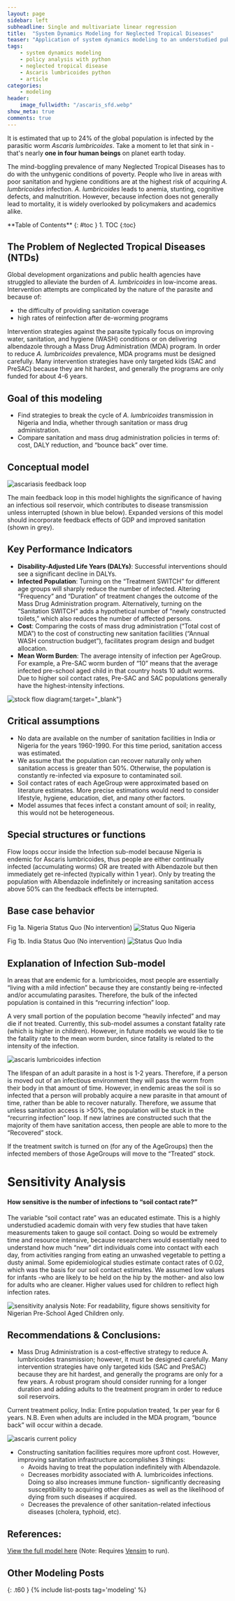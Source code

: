 ```yaml
---
layout: page
sidebar: left
subheadline: Single and multivariate linear regression
title:  "System Dynamics Modeling for Neglected Tropical Diseases"
teaser: "Application of system dynamics modeling to an understudied public health problem."
tags:
    - system dynamics modeling
    - policy analysis with python
    - neglected tropical disease
    - Ascaris lumbricoides python
    - article
categories:
    - modeling
header:
    image_fullwidth: "/ascaris_sfd.webp"
show_meta: true
comments: true
---
```


It is estimated that up to 24% of the global population is infected by the parasitic worm *Ascaris lumbricoides*. Take a moment to let that sink in - that's nearly **one in four human beings** on planet earth today.

The mind-boggling prevalence of many Neglected Tropical Diseases has to do with the unhygenic conditions of poverty. People who live in areas with poor sanitation and hygiene conditions are at the highest risk of acquiring *A. lumbricoides* infection. *A. lumbricoides* leads to anemia, stunting, cognitive defects, and malnutrition. However, because infection does not generally lead to mortality, it is widely overlooked by policymakers and academics alike.

<div class="panel radius" markdown="1">
**Table of Contents**
{: #toc }
1.  TOC
{:toc}
</div>

## The Problem of Neglected Tropical Diseases (NTDs)
Global development organizations and public health agencies have struggled to alleviate the burden of *A. lumbricoides* in low-income areas. Intervention attempts are complicated by the nature of the parasite and because of:
- the difficulty of providing sanitation coverage
- high rates of reinfection after de-worming programs

Intervention strategies against the parasite typically focus on improving water, sanitation, and hygiene (WASH) conditions or on delivering albendazole through a Mass Drug Administration (MDA) program. In order to reduce *A. lumbricoides* prevalence, MDA programs must be designed carefully. Many intervention strategies have only targeted kids (SAC and PreSAC) because they are hit hardest, and generally the programs are only funded for about 4-6 years.

## Goal of this modeling
* Find strategies to break the cycle of *A. lumbricoides* transmission in Nigeria and India, whether through sanitation or mass drug administration.
* Compare sanitation and mass drug administration policies in terms of: cost, DALY reduction, and “bounce back” over time.

## Conceptual model

![ascariasis feedback loop]({{site.baseurl}}/images/ascaris.png)

The main feedback loop in this model highlights the significance of having an infectious soil reservoir, which contributes to disease transmission unless interrupted (shown in blue below). Expanded versions of this model should incorporate feedback effects of GDP and improved sanitation (shown in grey).


## Key Performance Indicators
* **Disability-Adjusted Life Years (DALYs)**: Successful interventions should see a significant decline in DALYs.
* **Infected Population**: Turning on the “Treatment SWITCH” for different age groups will sharply reduce the number of infected. Altering “Frequency” and “Duration” of treatment changes the outcome of the Mass Drug Administration program. Alternatively, turning on the “Sanitation SWITCH” adds a hypothetical number of “newly constructed toilets,” which also reduces the number of affected persons.
* **Cost**: Comparing the costs of mass drug administration (“Total cost of MDA”) to the cost of constructing new sanitation facilities (“Annual WASH construction budget”), facilitates program design and budget allocation.
* **Mean Worm Burden**: The average intensity of infection per AgeGroup. For example, a Pre-SAC worm burden of “10” means that the average infected pre-school aged child in that country hosts 10 adult worms. Due to higher soil contact rates, Pre-SAC and SAC populations generally have the highest-intensity infections.

![stock flow diagram]({{site.baseurl}}/images/ascaris_sfd.webp){:target="_blank"}

## Critical assumptions
* No data are available on the number of sanitation facilities in India or Nigeria for the years 1960-1990. For this time period, sanitation access was estimated.  
* We assume that the population can recover naturally only when sanitation access is greater than 50%. Otherwise, the population is constantly re-infected via exposure to contaminated soil.
* Soil contact rates of each AgeGroup were approximated based on literature estimates. More precise estimations would need to consider lifestyle, hygiene, education, diet, and many other factors.
* Model assumes that feces infect a constant amount of soil; in reality, this would not be heterogeneous.

## Special structures or functions
Flow loops occur inside the Infection sub-model because Nigeria is endemic for Ascaris lumbricoides, thus people are either continually infected (accumulating worms) OR are treated with Albendazole but then immediately get re-infected (typically within 1 year). Only by treating the population with Albendazole indefinitely or increasing sanitation access above 50% can the feedback effects be interrupted.

## Base case behavior
Fig 1a. Nigeria Status Quo (No intervention)
![Status Quo Nigeria]({{site.baseurl}}/images/ascaris_nigeria_base.png)

Fig 1b. India Status Quo (No intervention)
![Status Quo India]({{site.baseurl}}/images/ascaris_india_base.png)

## Explanation of Infection Sub-model
In areas that are endemic for a. lumbricoides, most people are essentially “living with a mild infection” because they are constantly being re-infected and/or accumulating parasites. Therefore, the bulk of the infected population is contained in this “recurring infection” loop.

A very small portion of the population become “heavily infected” and may die if not treated. Currently, this sub-model assumes a constant fatality rate (which is higher in children). However, in future models we would like to tie the fatality rate to the mean worm burden, since fatality is related to the intensity of the infection.

![ascaris lumbricoides infection]({{site.baseurl}}/images/ascaris_inf_sub.png)

The lifespan of an adult parasite in a host is 1-2 years. Therefore, if a person is moved out of an infectious environment they will pass the worm from their body in that amount of time. However, in endemic areas the soil is so infected that a person will probably acquire a new parasite in that amount of time, rather than be able to recover naturally. Therefore, we assume that unless sanitation access is >50%, the population will be stuck in the “recurring infection” loop. If new latrines are constructed such that the majority of them have sanitation access, then people are able to more to the “Recovered” stock.

If the treatment switch is turned on (for any of the AgeGroups) then the infected members of those AgeGroups will move to the “Treated” stock.


# Sensitivity Analysis
#### How sensitive is the number of infections to “soil contact rate?”
The variable “soil contact rate” was an educated estimate. This is a highly understudied academic domain with very few studies that have taken measurements taken to gauge soil contact. Doing so would be extremely time and resource intensive, because researchers would essentially need to understand how much “new” dirt individuals come into contact with each day, from activities ranging from eating an unwashed vegetable to petting a dusty animal. Some epidemiological studies estimate contact rates of 0.02, which was the basis for our soil contact estimates. We assumed low values for infants -who are likely to be held on the hip by the mother- and also low for adults who are cleaner. Higher values used for children to reflect high infection rates.

![sensitivity analysis]({{site.baseurl}}/images/ascaris_SA.jpg)
Note: For readability, figure shows sensitivity for Nigerian Pre-School Aged Children only.

## Recommendations & Conclusions:
* Mass Drug Administration is a cost-effective strategy to reduce A. lumbricoides transmission; however, it must be designed carefully. Many intervention strategies have only targeted kids (SAC and PreSAC) because they are hit hardest, and generally the programs are only for a few years. A robust program should consider running for a longer duration and adding adults to the treatment program in order to reduce soil reservoirs.

Current treatment policy, India: Entire population treated, 1x per year for 6 years. N.B. Even when adults are included in the MDA program, “bounce back” will occur within a decade.

![ascaris current policy]({{site.baseurl}}/images/ascaris_bounce_back.png)

* Constructing sanitation facilities requires more upfront cost. However, improving sanitation infrastructure accomplishes 3 things:
  * Avoids having to treat the population indefinitely with Albendazole.
  * Decreases morbidity associated with A. lumbricoides infections. Doing so also increases immune function- significantly decreasing susceptibility to acquiring other diseases as well as the likelihood of dying from such diseases if acquired.
  * Decreases the prevalence of other sanitation-related infectious diseases (cholera, typhoid, etc).  

## References:
[View the full model here](https://github.com/shannongross/code_support/tree/master/vensim_population_model)
(Note: Requires [Vensim](https://vensim.com/vensim-software/) to run).


## Other Modeling Posts
{: .t60 }
{% include list-posts tag='modeling' %}
